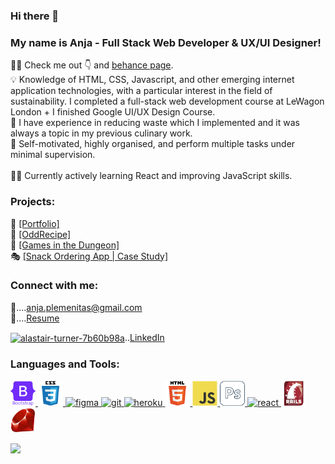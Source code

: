 ### Hi there 👋

### My name is Anja - Full Stack Web Developer & UX/UI Designer!


🙋‍♀️ Check me out 👇 and <a href="https://www.behance.net/anjaplemenitas">behance page</a>.
<br>
💡 Knowledge of HTML, CSS, Javascript, and other emerging internet application technologies, with a particular interest in the field of sustainability. I completed a full-stack web development course at LeWagon London + I finished Google UI/UX Design Course.
<br>
🌱 I have experience in reducing waste which I implemented and it was always a topic in my previous culinary work. 
<br>
💪 Self-motivated, highly organised, and perform multiple tasks under minimal supervision. 
<br>
<br>
👩‍💻 Currently actively learning React and improving JavaScript skills.
<br>

<h3 align="left">Projects:</h3>
👩  <a href="https://github.com/anjaplemenitas/react-portfolio">[Portfolio]</a>
<br>
🥑  <a href="https://github.com/anjaplemenitas/OddRecipe/blob/master/README.md">[OddRecipe]</a>
<br>
🎲  <a href="https://github.com/anjaplemenitas/games_in_the_dungeon/blob/master/README.md">[Games in the Dungeon]</a>
<br>
🎭  <a href="https://www.behance.net/gallery/185701473/Snack-Ordering-App-Case-Study/modules/1050729253">[Snack Ordering App | Case Study]</a>

<h3 align="left">Connect with me:</h3>
📨....<a href="anja.plemenitas@gmail.com">anja.plemenitas@gmail.com</a>
<br>
📄....<a href="https://www.canva.com/design/DAE7E_-lxBY/0jn2E_-djTn5e7od7pKCBw/view?utm_content=DAE7E_-lxBY&utm_campaign=designshare&utm_medium=link2&utm_source=uniquelinks&utlId=hb041ae7ab3">Resume</a>
<br>
 <p align="left">
 <a href="https://www.linkedin.com/in/anjaplemenitas/" target="blank"><img align="center" src="https://raw.githubusercontent.com/rahuldkjain/github-profile-readme-generator/master/src/images/icons/Social/linked-in-alt.svg" alt="alastair-turner-7b60b98a" height="20" width="30" /></a>..<a href="https://www.linkedin.com/in/anjaplemenitas/">LinkedIn </a>
 </p>

 <h3 align="left">Languages and Tools:</h3>
 <p align="left"> <a href="https://getbootstrap.com" target="_blank" rel="noreferrer"> <img src="https://raw.githubusercontent.com/devicons/devicon/master/icons/bootstrap/bootstrap-plain-wordmark.svg" alt="bootstrap" width="40" height="40"/> </a> <a href="https://www.cprogramming.com/" target="_blank" rel="noreferrer"> <img src="https://raw.githubusercontent.com/devicons/devicon/master/icons/css3/css3-original-wordmark.svg" alt="css3" width="40" height="40"/> </a> <a href="https://www.figma.com/" target="_blank" rel="noreferrer"> <img src="https://www.vectorlogo.zone/logos/figma/figma-icon.svg" alt="figma" width="40" height="40"/> </a> <a href="https://git-scm.com/" target="_blank" rel="noreferrer"> <img src="https://www.vectorlogo.zone/logos/git-scm/git-scm-icon.svg" alt="git" width="40" height="40"/> </a> <a href="https://heroku.com" target="_blank" rel="noreferrer"> <img src="https://www.vectorlogo.zone/logos/heroku/heroku-icon.svg" alt="heroku" width="40" height="40"/> </a> <a href="https://www.w3.org/html/" target="_blank" rel="noreferrer"> <img src="https://raw.githubusercontent.com/devicons/devicon/master/icons/html5/html5-original-wordmark.svg" alt="html5" width="40" height="40"/> </a> <a href="https://developer.mozilla.org/en-US/docs/Web/JavaScript" target="_blank" rel="noreferrer"> <img src="https://raw.githubusercontent.com/devicons/devicon/master/icons/javascript/javascript-original.svg" alt="javascript" width="40" height="40"/> </a> <a href="https://www.photoshop.com/en" target="_blank" rel="noreferrer"> <img src="https://raw.githubusercontent.com/devicons/devicon/master/icons/photoshop/photoshop-line.svg" alt="photoshop" width="40" height="40"/> </a> <a href="https://www.postgresql.org" target="_blank" rel="noreferrer"> <a href="https://rubyonrails.org" target="_blank" rel="noreferrer"> <img src="https://user-images.githubusercontent.com/93189774/162632765-1ff4260a-ab04-4d40-bd5e-0844855d3433.svg" alt="react" width="40" height="40"/> </a> <a href="http://www.reactjs.org" target="_blank" rel="noreferrer"> <img src="https://raw.githubusercontent.com/devicons/devicon/master/icons/rails/rails-original-wordmark.svg" alt="rails" width="40" height="40"/> </a> <a href="https://www.ruby-lang.org/en/" target="_blank" rel="noreferrer"> <img src="https://raw.githubusercontent.com/devicons/devicon/master/icons/ruby/ruby-original.svg" alt="ruby" width="40" height="40"/> </a> <a href="https://sass-lang.com" target="_blank" rel="noreferrer"> </p>  
 
<img src="https://media.giphy.com/media/6wmz6Qo40eTDf4tW3Z/giphy.gif" width="500">
